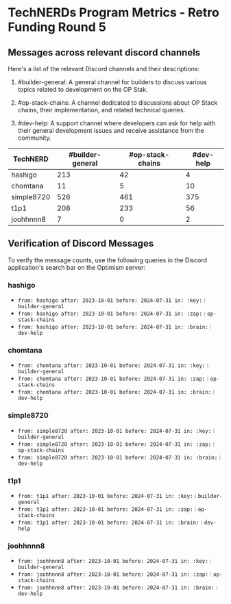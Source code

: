 # TechNERDs Program Metrics - Retro Funding Round 5

## Messages across relevant discord channels

Here's a list of the relevant Discord channels and their descriptions:

1. #builder-general: A general channel for builders to discuss various topics related to development on the OP Stak.

2. #op-stack-chains: A channel dedicated to discussions about OP Stack chains, their implementation, and related technical queries.

3. #dev-help: A support channel where developers can ask for help with their general development issues and receive assistance from the community.


| TechNERD   | #builder-general | #op-stack-chains | #dev-help |
|------------|------------------|------------------|-----------|
| hashigo    | 213              | 42               | 4         |
| chomtana   | 11               | 5                | 10        |
| simple8720 | 526              | 461              | 375       |
| t1p1       | 208              | 233              | 56        |
| joohhnnn8  | 7                | 0                | 2         |

## Verification of Discord Messages

To verify the message counts, use the following queries in the Discord application's search bar on the Optimism server:

### hashigo
- `from: hashigo after: 2023-10-01 before: 2024-07-31 in: :key:︱builder-general`
- `from: hashigo after: 2023-10-01 before: 2024-07-31 in: :zap:︱op-stack-chains`
- `from: hashigo after: 2023-10-01 before: 2024-07-31 in: :brain:︱dev-help`

### chomtana
- `from: chomtana after: 2023-10-01 before: 2024-07-31 in: :key:︱builder-general`
- `from: chomtana after: 2023-10-01 before: 2024-07-31 in: :zap:︱op-stack-chains`
- `from: chomtana after: 2023-10-01 before: 2024-07-31 in: :brain:︱dev-help`

### simple8720
- `from: simple8720 after: 2023-10-01 before: 2024-07-31 in: :key:︱builder-general`
- `from: simple8720 after: 2023-10-01 before: 2024-07-31 in: :zap:︱op-stack-chains`
- `from: simple8720 after: 2023-10-01 before: 2024-07-31 in: :brain:︱dev-help`

### t1p1
- `from: t1p1 after: 2023-10-01 before: 2024-07-31 in: :key:︱builder-general`
- `from: t1p1 after: 2023-10-01 before: 2024-07-31 in: :zap:︱op-stack-chains`
- `from: t1p1 after: 2023-10-01 before: 2024-07-31 in: :brain:︱dev-help`

### joohhnnn8
- `from: joohhnnn8 after: 2023-10-01 before: 2024-07-31 in: :key:︱builder-general`
- `from: joohhnnn8 after: 2023-10-01 before: 2024-07-31 in: :zap:︱op-stack-chains`
- `from: joohhnnn8 after: 2023-10-01 before: 2024-07-31 in: :brain:︱dev-help`